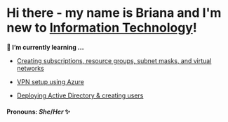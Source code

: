 ### <h1> Hi there - my name is Briana and I'm new to <a href="https://www.linkedin.com/in/briana-caywood/">Information Technology</a>! </h1>


<b>🌱 I’m currently learning ...</b>


- <a href= "https://github.com/brianacaywood/Create-virtual-machines">Creating subscriptions, resource groups, subnet masks, and virtual networks</a>


- <a href= "https://github.com/brianacaywood/VPN"> VPN setup using Azure</a>


- <a href= "https://github.com/brianacaywood/active-directory"> Deploying Active Directory & creating users</a>

<h4>Pronouns: <i>She</i>/<i>Her</i> ✨</h4>



<!--
**brianacaywood/brianacaywood** is a ✨ _special_ ✨ repository because its `README.md` (this file) appears on your GitHub profile.

Here are some ideas to get you started:

- 🔭 I’m currently working on ...
- 🌱 I’m currently learning ...
- 👯 I’m looking to collaborate on ...
- 🤔 I’m looking for help with ...
- 💬 Ask me about ...
- 📫 How to reach me: ...
- 😄 Pronouns: ...
- ⚡ Fun fact: ...
-->
